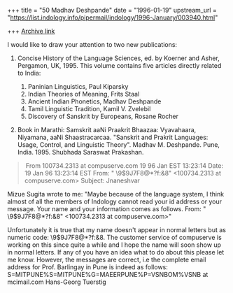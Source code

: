 +++
title = "50 Madhav Deshpande"
date = "1996-01-19"
upstream_url = "https://list.indology.info/pipermail/indology/1996-January/003940.html"

+++
[Archive link](https://list.indology.info/pipermail/indology/1996-January/003940.html)

I would like to draw your attention to two new publications:

1. Concise History of the Language Sciences, ed. by Koerner and Asher, 
Pergamon, UK, 1995.
	This volume contains five articles directly related to India:

	1.  Paninian Linguistics, Paul Kiparsky
	2.  Indian Theories of Meaning, Frits Staal
	3.  Ancient Indian Phonetics, Madhav Deshpande
	4.  Tamil Linguistic Tradition, Kamil V. Zvelebil
	5.  Discovery of Sanskrit by Europeans, Rosane Rocher

2.  Book in Marathi:
	Samskrit aaNi Praakrit Bhaazaa: Vyavahaara, Niyamana, aaNi 
Shaastracarcaa.  "Sanskrit and Prakrit Languages:  Usage, Control, and 
Linguistic Theory".  Madhav M. Deshpande.  Pune, India.  1995.  Shubhada 
Saraswat Prakashan.



> From 100734.2313 at compuserve.com 19 96 Jan EST 13:23:14
Date: 19 Jan 96 13:23:14 EST
From: " \\9$9J7F8@*?f:&8" <100734.2313 at compuserve.com>
Subject: Jnaneshvar

Mizue Sugita wrote to me:
"Maybe because of the language system, I  think almost of all the members of
Indology cannot read your id address or your message.
Your name and your information comes as follows.
From: " \\9$9J7F8@*?f:&8" <100734.2313 at compuserve.com>"

Unfortunately it is true  that my name doesn't appear in normal letters but as
numeric code:  \\9$9J7F8@*?f:&8. The customer service of compuserve is working
on this since quite a while and I hope the name will soon show up in normal
letters.
If any of you have an idea what to do about this please let me know.
However, the messages are correct, i.e the complete email address for Prof.
Barlingay in Pune is indeed as follows:
S=MITPUNE%S=MITPUNE%G=MAEERPUNE%P=VSNBOM%VSNB at mcimail.com
Hans-Georg Tuerstig






